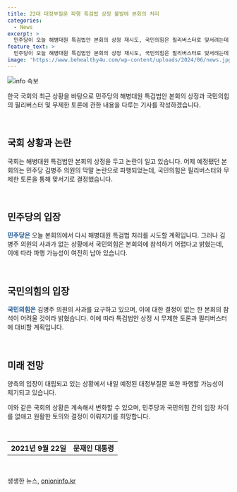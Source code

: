 ```yaml
---
title: 22대 대정부질문 파행 특검법 상정 불발에 본회의 처리
categories:
  - News
excerpt: >
  민주당이 오늘 해병대원 특검법안 본회의 상정 재시도, 국민의힘은 필리버스터로 맞서려는데, 막말 논란으로 국회 파행 위기. 국민의힘은 김 의원 사과 없이는 참석 어렵다고 밝히는 가운데, 민주당은 특검법 처리 다시 시도할 예정이지만 김 의원의 사과 여부에 따라 파행 가능성 있음.
feature_text: >
  민주당이 오늘 해병대원 특검법안 본회의 상정 재시도, 국민의힘은 필리버스터로 맞서려는데, 막말 논란으로 국회 파행 위기. 국민의힘은 김 의원 사과 없이는 참석 어렵다고 밝히는 가운데, 민주당은 특검법 처리 다시 시도할 예정이지만 김 의원의 사과 여부에 따라 파행 가능성 있음.
image: 'https://www.behealthy4u.com/wp-content/uploads/2024/06/news.jpg'
---
```


<p><img src="https://www.behealthy4u.com/wp-content/uploads/2024/06/news.jpg" alt="info 속보" /></p>

<p>한국 국회의 최근 상황을 바탕으로 민주당의 해병대원 특검법안 본회의 상정과 국민의힘의 필리버스터 및 무제한 토론에 관한 내용을 다루는 기사를 작성하겠습니다.</p>

<p data-ke-size="size16">&nbsp;</p>

<h2 data-ke-size="size26">국회 상황과 논란</h2>

<p>국회는 해병대원 특검법안 본회의 상정을 두고 논란이 일고 있습니다. 어제 예정됐던 본회의는 민주당 김병주 의원의 막말 논란으로 파행되었는데, 국민의힘은 필리버스터와 무제한 토론을 통해 맞서기로 결정했습니다.</p>

<p data-ke-size="size16">&nbsp;</p>

<h2 data-ke-size="size26">민주당의 입장</h2>

<p><b><span style="color: #1a5490;">민주당은</span></b> 오늘 본회의에서 다시 해병대원 특검법 처리를 시도할 계획입니다. 그러나 김병주 의원의 사과가 없는 상황에서 국민의힘은 본회의에 참석하기 어렵다고 밝혔는데, 이에 따라 파행 가능성이 여전히 남아 있습니다.</p>

<p data-ke-size="size16">&nbsp;</p>

<h2 data-ke-size="size26">국민의힘의 입장</h2>

<p><b><span style="color: #1a5490;">국민의힘은</span></b> 김병주 의원의 사과를 요구하고 있으며, 이에 대한 결정이 없는 한 본회의 참석이 어려울 것이라 밝혔습니다. 이에 따라 특검법안 상정 시 무제한 토론과 필리버스터에 대비할 계획입니다.</p>

<p data-ke-size="size16">&nbsp;</p>

<h2 data-ke-size="size26">미래 전망</h2>

<p>양측의 입장이 대립되고 있는 상황에서 내일 예정된 대정부질문 또한 파행할 가능성이 제기되고 있습니다.</p>

<p>이와 같은 국회의 상황은 계속해서 변화할 수 있으며, 민주당과 국민의힘 간의 입장 차이를 없애고 원활한 토의와 결정이 이뤄지기를 희망합니다.</p>

<p data-ke-size="size16">&nbsp;</p>

<table>
  <tbody>
    <tr>
      <td style="text-align: center; height: 17px;"><b>2021년 9월 22일</b></td>
      <td style="text-align: center; height: 17px;"><b>문재인 대통령</b></td>
    </tr>
  </tbody>
</table>

<p data-ke-size="size16">&nbsp;</p>
생생한 뉴스, <a href="https://onioninfo.kr" rel="dofollow">onioninfo.kr</a>


